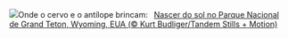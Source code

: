 ![](https://www.bing.com/th?id=OHR.TetonSunrise_PT-BR5413477464_UHD.jpg&w=1000)Onde o cervo e o antílope brincam:&nbsp;&ensp;[Nascer do sol no Parque Nacional de Grand Teton, Wyoming, EUA (© Kurt Budliger/Tandem Stills + Motion)](https://www.bing.com/th?id=OHR.TetonSunrise_PT-BR5413477464_UHD.jpg)
<br><br/>
